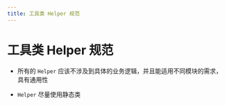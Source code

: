 ```yaml
---
title: 工具类 Helper 规范
---
```


# 工具类 Helper 规范

- 所有的 `Helper` 应该不涉及到具体的业务逻辑，并且能适用不同模块的需求，具有通用性

- `Helper` 尽量使用静态类
